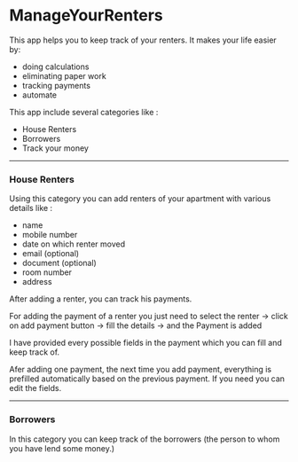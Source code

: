 # ManageYourRenters

This app helps you to keep track of your renters. It makes your life easier by: 
- doing calculations
- eliminating paper work
- tracking payments
- automate

This app include several categories like : 
- House Renters
- Borrowers
- Track your money

---
### House Renters

Using this category you can add renters of your apartment with various details like :
- name
- mobile number
- date on which renter moved
- email (optional)
- document (optional)
- room number
- address

After adding a renter, you can track his payments. 

For adding the payment of a renter you just need to select the renter -> click on add payment button -> fill the details -> and the Payment is added

I have provided every possible fields in the payment which you can fill and keep track of.

Afer adding one payment, the next time you add payment, everything is prefilled automatically based on the previous payment. If you need you can edit the fields.

---
### Borrowers

In this category you can keep track of the borrowers (the person to whom you have lend some money.)
